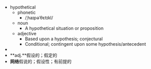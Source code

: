 - hypothetical
	- phonetic
		- /ˌhaɪpəˈθɛtɪkl/
	- noun
		- A hypothetical situation or proposition
	- adjective
		- Based upon a hypothesis; conjectural
		- Conditional; contingent upon some hypothesis/antecedent
-
- **adj.**假设的；假定的
- **网络**假说的；假设性；有前提的